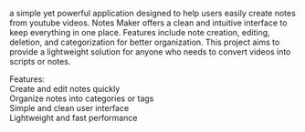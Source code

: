 a simple yet powerful application designed to help users easily create notes from youtube videos. Notes Maker offers a clean and intuitive interface to keep everything in one place. Features include note creation, editing, deletion, and categorization for better organization. This project aims to provide a lightweight solution for anyone who needs to convert videos into scripts or notes.    
        
Features:           
Create and edit notes quickly          
Organize notes into categories or tags            
Simple and clean user interface             
Lightweight and fast performance      
    
 
  
   
 
